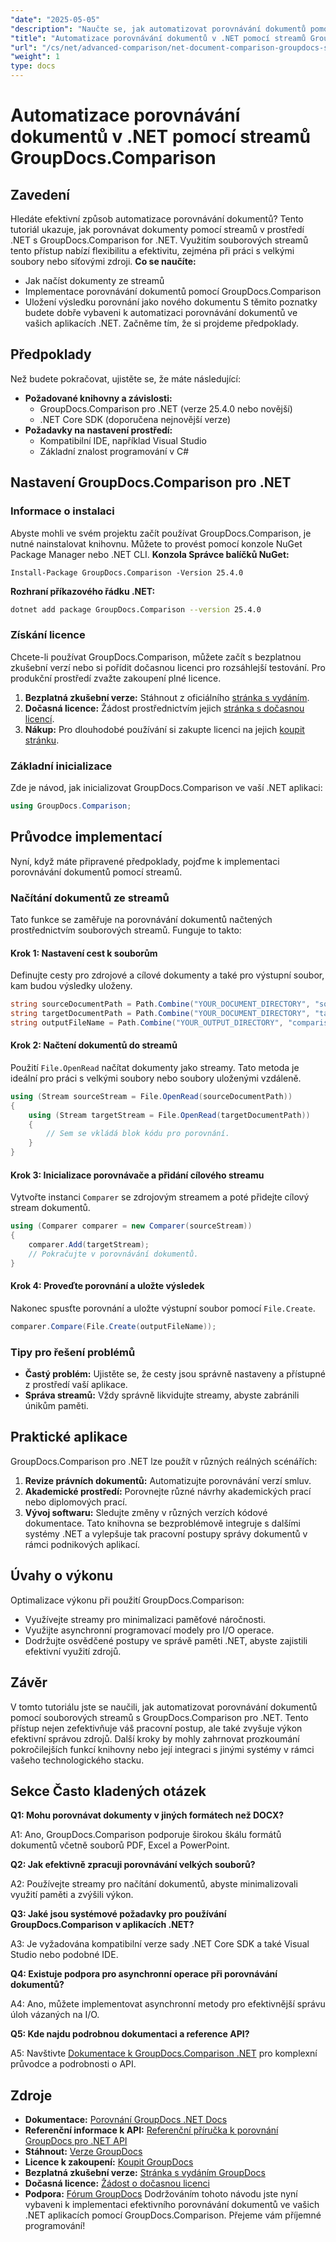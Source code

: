```yaml
---
"date": "2025-05-05"
"description": "Naučte se, jak automatizovat porovnávání dokumentů pomocí streamů s GroupDocs.Comparison pro .NET. Zvyšte efektivitu a zefektivnite pracovní postupy."
"title": "Automatizace porovnávání dokumentů v .NET pomocí streamů GroupDocs.Comparison"
"url": "/cs/net/advanced-comparison/net-document-comparison-groupdocs-streams/"
"weight": 1
type: docs
---
```

# Automatizace porovnávání dokumentů v .NET pomocí streamů GroupDocs.Comparison
## Zavedení
Hledáte efektivní způsob automatizace porovnávání dokumentů? Tento tutoriál ukazuje, jak porovnávat dokumenty pomocí streamů v prostředí .NET s GroupDocs.Comparison for .NET. Využitím souborových streamů tento přístup nabízí flexibilitu a efektivitu, zejména při práci s velkými soubory nebo síťovými zdroji.
**Co se naučíte:**
- Jak načíst dokumenty ze streamů
- Implementace porovnávání dokumentů pomocí GroupDocs.Comparison
- Uložení výsledku porovnání jako nového dokumentu
S těmito poznatky budete dobře vybaveni k automatizaci porovnávání dokumentů ve vašich aplikacích .NET. Začněme tím, že si projdeme předpoklady.
## Předpoklady
Než budete pokračovat, ujistěte se, že máte následující:
- **Požadované knihovny a závislosti:**
  - GroupDocs.Comparison pro .NET (verze 25.4.0 nebo novější)
  - .NET Core SDK (doporučena nejnovější verze)
- **Požadavky na nastavení prostředí:**
  - Kompatibilní IDE, například Visual Studio
  - Základní znalost programování v C#
## Nastavení GroupDocs.Comparison pro .NET
### Informace o instalaci
Abyste mohli ve svém projektu začít používat GroupDocs.Comparison, je nutné nainstalovat knihovnu. Můžete to provést pomocí konzole NuGet Package Manager nebo .NET CLI.
**Konzola Správce balíčků NuGet:**
```shell
Install-Package GroupDocs.Comparison -Version 25.4.0
```
**Rozhraní příkazového řádku .NET:**
```bash
dotnet add package GroupDocs.Comparison --version 25.4.0
```
### Získání licence
Chcete-li používat GroupDocs.Comparison, můžete začít s bezplatnou zkušební verzí nebo si pořídit dočasnou licenci pro rozsáhlejší testování. Pro produkční prostředí zvažte zakoupení plné licence.
1. **Bezplatná zkušební verze:** Stáhnout z oficiálního [stránka s vydáním](https://releases.groupdocs.com/comparison/net/).
2. **Dočasná licence:** Žádost prostřednictvím jejich [stránka s dočasnou licencí](https://purchase.groupdocs.com/temporary-license/).
3. **Nákup:** Pro dlouhodobé používání si zakupte licenci na jejich [koupit stránku](https://purchase.groupdocs.com/buy).
### Základní inicializace
Zde je návod, jak inicializovat GroupDocs.Comparison ve vaší .NET aplikaci:
```csharp
using GroupDocs.Comparison;
```
## Průvodce implementací
Nyní, když máte připravené předpoklady, pojďme k implementaci porovnávání dokumentů pomocí streamů.
### Načítání dokumentů ze streamů
Tato funkce se zaměřuje na porovnávání dokumentů načtených prostřednictvím souborových streamů. Funguje to takto:
#### Krok 1: Nastavení cest k souborům
Definujte cesty pro zdrojové a cílové dokumenty a také pro výstupní soubor, kam budou výsledky uloženy.
```csharp
string sourceDocumentPath = Path.Combine("YOUR_DOCUMENT_DIRECTORY", "source_document.docx");
string targetDocumentPath = Path.Combine("YOUR_DOCUMENT_DIRECTORY", "target_document.docx");
string outputFileName = Path.Combine("YOUR_OUTPUT_DIRECTORY", "comparison_result.docx");
```
#### Krok 2: Načtení dokumentů do streamů
Použití `File.OpenRead` načítat dokumenty jako streamy. Tato metoda je ideální pro práci s velkými soubory nebo soubory uloženými vzdáleně.
```csharp
using (Stream sourceStream = File.OpenRead(sourceDocumentPath))
{
    using (Stream targetStream = File.OpenRead(targetDocumentPath))
    {
        // Sem se vkládá blok kódu pro porovnání.
    }
}
```
#### Krok 3: Inicializace porovnávače a přidání cílového streamu
Vytvořte instanci `Comparer` se zdrojovým streamem a poté přidejte cílový stream dokumentů.
```csharp
using (Comparer comparer = new Comparer(sourceStream)) 
{
    comparer.Add(targetStream);
    // Pokračujte v porovnávání dokumentů.
}
```
#### Krok 4: Proveďte porovnání a uložte výsledek
Nakonec spusťte porovnání a uložte výstupní soubor pomocí `File.Create`.
```csharp
comparer.Compare(File.Create(outputFileName));
```
### Tipy pro řešení problémů
- **Častý problém:** Ujistěte se, že cesty jsou správně nastaveny a přístupné z prostředí vaší aplikace.
- **Správa streamů:** Vždy správně likvidujte streamy, abyste zabránili únikům paměti.
## Praktické aplikace
GroupDocs.Comparison pro .NET lze použít v různých reálných scénářích:
1. **Revize právních dokumentů:** Automatizujte porovnávání verzí smluv.
2. **Akademické prostředí:** Porovnejte různé návrhy akademických prací nebo diplomových prací.
3. **Vývoj softwaru:** Sledujte změny v různých verzích kódové dokumentace.
Tato knihovna se bezproblémově integruje s dalšími systémy .NET a vylepšuje tak pracovní postupy správy dokumentů v rámci podnikových aplikací.
## Úvahy o výkonu
Optimalizace výkonu při použití GroupDocs.Comparison:
- Využívejte streamy pro minimalizaci paměťové náročnosti.
- Využijte asynchronní programovací modely pro I/O operace.
- Dodržujte osvědčené postupy ve správě paměti .NET, abyste zajistili efektivní využití zdrojů.
## Závěr
V tomto tutoriálu jste se naučili, jak automatizovat porovnávání dokumentů pomocí souborových streamů s GroupDocs.Comparison pro .NET. Tento přístup nejen zefektivňuje váš pracovní postup, ale také zvyšuje výkon efektivní správou zdrojů.
Další kroky by mohly zahrnovat prozkoumání pokročilejších funkcí knihovny nebo její integraci s jinými systémy v rámci vašeho technologického stacku.

## Sekce Často kladených otázek

**Q1: Mohu porovnávat dokumenty v jiných formátech než DOCX?**

A1: Ano, GroupDocs.Comparison podporuje širokou škálu formátů dokumentů včetně souborů PDF, Excel a PowerPoint.

**Q2: Jak efektivně zpracuji porovnávání velkých souborů?**

A2: Používejte streamy pro načítání dokumentů, abyste minimalizovali využití paměti a zvýšili výkon.

**Q3: Jaké jsou systémové požadavky pro používání GroupDocs.Comparison v aplikacích .NET?**

A3: Je vyžadována kompatibilní verze sady .NET Core SDK a také Visual Studio nebo podobné IDE.

**Q4: Existuje podpora pro asynchronní operace při porovnávání dokumentů?**

A4: Ano, můžete implementovat asynchronní metody pro efektivnější správu úloh vázaných na I/O.

**Q5: Kde najdu podrobnou dokumentaci a reference API?**

A5: Navštivte [Dokumentace k GroupDocs.Comparison .NET](https://docs.groupdocs.com/comparison/net/) pro komplexní průvodce a podrobnosti o API.

## Zdroje
- **Dokumentace:** [Porovnání GroupDocs .NET Docs](https://docs.groupdocs.com/comparison/net/)
- **Referenční informace k API:** [Referenční příručka k porovnání GroupDocs pro .NET API](https://reference.groupdocs.com/comparison/net/)
- **Stáhnout:** [Verze GroupDocs](https://releases.groupdocs.com/comparison/net/)
- **Licence k zakoupení:** [Koupit GroupDocs](https://purchase.groupdocs.com/buy)
- **Bezplatná zkušební verze:** [Stránka s vydáním GroupDocs](https://releases.groupdocs.com/comparison/net/)
- **Dočasná licence:** [Žádost o dočasnou licenci](https://purchase.groupdocs.com/temporary-license/)
- **Podpora:** [Fórum GroupDocs](https://forum.groupdocs.com/c/comparison/)
Dodržováním tohoto návodu jste nyní vybaveni k implementaci efektivního porovnávání dokumentů ve vašich .NET aplikacích pomocí GroupDocs.Comparison. Přejeme vám příjemné programování!